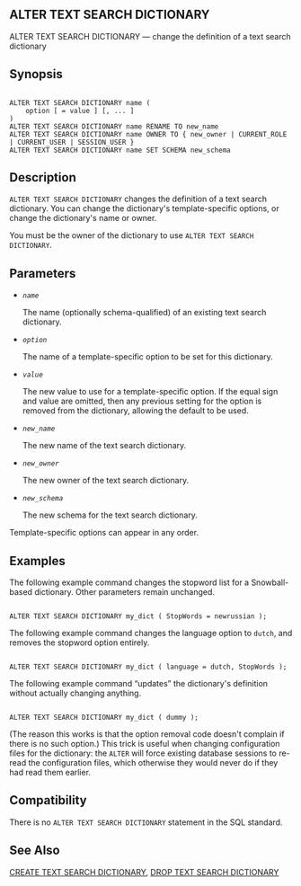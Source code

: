 ## ALTER TEXT SEARCH DICTIONARY

ALTER TEXT SEARCH DICTIONARY — change the definition of a text search dictionary

## Synopsis

```

ALTER TEXT SEARCH DICTIONARY name (
    option [ = value ] [, ... ]
)
ALTER TEXT SEARCH DICTIONARY name RENAME TO new_name
ALTER TEXT SEARCH DICTIONARY name OWNER TO { new_owner | CURRENT_ROLE | CURRENT_USER | SESSION_USER }
ALTER TEXT SEARCH DICTIONARY name SET SCHEMA new_schema
```

## Description

`ALTER TEXT SEARCH DICTIONARY` changes the definition of a text search dictionary. You can change the dictionary's template-specific options, or change the dictionary's name or owner.

You must be the owner of the dictionary to use `ALTER TEXT SEARCH DICTIONARY`.

## Parameters

* *`name`*

    The name (optionally schema-qualified) of an existing text search dictionary.

* *`option`*

    The name of a template-specific option to be set for this dictionary.

* *`value`*

    The new value to use for a template-specific option. If the equal sign and value are omitted, then any previous setting for the option is removed from the dictionary, allowing the default to be used.

* *`new_name`*

    The new name of the text search dictionary.

* *`new_owner`*

    The new owner of the text search dictionary.

* *`new_schema`*

    The new schema for the text search dictionary.

Template-specific options can appear in any order.

## Examples

The following example command changes the stopword list for a Snowball-based dictionary. Other parameters remain unchanged.

```

ALTER TEXT SEARCH DICTIONARY my_dict ( StopWords = newrussian );
```

The following example command changes the language option to `dutch`, and removes the stopword option entirely.

```

ALTER TEXT SEARCH DICTIONARY my_dict ( language = dutch, StopWords );
```

The following example command “updates” the dictionary's definition without actually changing anything.

```

ALTER TEXT SEARCH DICTIONARY my_dict ( dummy );
```

(The reason this works is that the option removal code doesn't complain if there is no such option.) This trick is useful when changing configuration files for the dictionary: the `ALTER` will force existing database sessions to re-read the configuration files, which otherwise they would never do if they had read them earlier.

## Compatibility

There is no `ALTER TEXT SEARCH DICTIONARY` statement in the SQL standard.

## See Also

[CREATE TEXT SEARCH DICTIONARY](sql-createtsdictionary "CREATE TEXT SEARCH DICTIONARY"), [DROP TEXT SEARCH DICTIONARY](sql-droptsdictionary "DROP TEXT SEARCH DICTIONARY")